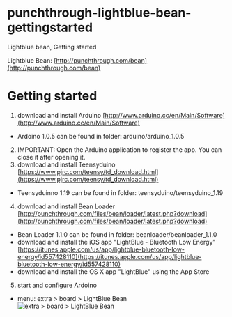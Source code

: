 punchthrough-lightblue-bean-gettingstarted
==========================================

Lightblue bean, Getting started

Lightblue Bean: [http://punchthrough.com/bean](http://punchthrough.com/bean)

# Getting started  
  
1. download and install Arduino [http://www.arduino.cc/en/Main/Software](http://www.arduino.cc/en/Main/Software)  
  - Ardoino 1.0.5 can be found in folder: arduino/arduino_1.0.5  
2. IMPORTANT: Open the Arduino application to register the app.  You can close it after opening it.  
3. download and install Teensyduino [https://www.pjrc.com/teensy/td_download.html](https://www.pjrc.com/teensy/td_download.html)  
  - Teensyduinno 1.19 can be found in folder: teensyduino/teensyduino_1.19  
4. download and install Bean Loader [http://punchthrough.com/files/bean/loader/latest.php?download](http://punchthrough.com/files/bean/loader/latest.php?download)  
  - Bean Loader 1.1.0 can be found in folder: beanloader/beanloader_1.1.0  
  - download and install the iOS app "LightBlue - Bluetooth Low Energy" [https://itunes.apple.com/us/app/lightblue-bluetooth-low-energy/id557428110](https://itunes.apple.com/us/app/lightblue-bluetooth-low-energy/id557428110)  
  - download and install the OS X app "LightBlue" using the App Store  
5. start and configure Ardoino  
  - menu: extra > board > LightBlue Bean  
  ![extra > board > LightBlue Bean](https://raw.githubusercontent.com/stefanborghys/punchthrough-lightblue-bean-gettingstarted/master/img/arduino_extra_board_LightBlue_Bean.png)  


